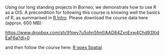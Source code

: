 Using our long standing projects in Borneo, we demonstrate how to use R as a GIS. A precondition for following this course is knowing well the basics of R, 
as summarised in [R Intro](https://stephkramer.github.io/Day1_RIntro.html).
Please download the course data here (approx. 600 MB): 

https://www.dropbox.com/sh/91qey7u5ohn5fmf/AAD84ZxnExw4Chd93XidEaF6a?dl=0

and then follow the course here: [R goes Spatial](https://stephkramer.github.io/Day2_RSpatial.html)
